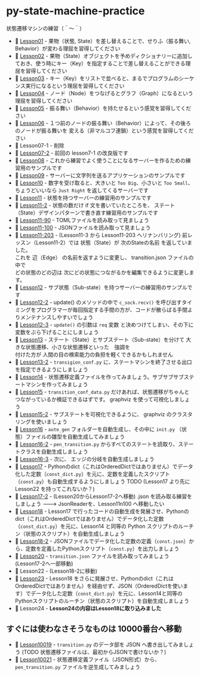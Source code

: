 # py-state-machine-practice

状態遷移マシンの練習（＾～＾）

* 📖 [Lesson01](./lesson01) - 果物（状態, State）を差し替えることで、せりふ（振る舞い, Behavior）が変わる理屈を習得してください
* 📖 [Lesson02](./lesson02) - 果物（State）オブジェクトを予めディクショナリーに追加しておき、使う時にキー（Key）を指定することで差し替えることができる理屈を習得してください
* 📖 [Lesson03](./lesson03) - キー（Key）をリストで並べると、まるでプログラムのシーケンス実行になるという理屈を習得してください
* 📖 [Lesson04](./lesson04) - ノード（Node）をつなげるとグラフ（Graph）になるという理屈を習得してください
* 📖 [Lesson05](./lesson05) - 振る舞い（Behavior）を持たせるという感覚を習得してください
* 📖 [Lesson06](./lesson06) - １つ前のノードの振る舞い（Behavior）によって、その後ろのノードが振る舞いを 変える（非マルコフ連鎖）という感覚を習得してください
* 📖 Lesson07-1 - 削除
* 📖 [Lesson07-2](./lesson07n2) - 前回の lesson7-1 の改良版です
* 📖 [Lesson08](./lesson08) - これから練習でよく使うことになるサーバーを作るための練習用のサンプルです
* 📖 [Lesson09](./lesson09) - サーバーに文字列を送るアプリケーションのサンプルです
* 📖 [Lesson10](./lesson10) - 数字を受け取ると、大きいと `Too Big`、小さいと `Too Small`、 ちょうどいいなら `Just Right` を返してくるサーバーです
* 📖 [Lesson11](./lesson11) - 状態を持つサーバーの練習用のサンプルです
* 📖 [Lesson11-2](./lesson11n2) - 状態の数だけ if 文を書いていたところを、 ステート（State）デザインパターンで書き直す練習用のサンプルです
* 📖 [Lesson11-90](./lesson11n90) - TOMLファイルを読み取って見ましょう
* 📖 [Lesson11-100](./lesson11n100) - JSONファイルを読み取って見ましょう
* 📖 [Lesson11-203](./lesson11n203) - (Lesson11-3 から Lesson11-203 へリナンバリング) 前レッスン（Lesson11-2）では 状態（State）が 次のStateの名前 を返していました。  
これを 辺（Edge） の名前を返すように変更し、 transition.json ファイルの中で  
どの状態のどの辺は 次にどの状態につながるかを編集できるように変更します。  
* 📖 [Lesson12](./lesson12) - サブ状態（Sub-state）を持つサーバーの練習用のサンプルです
* 📖 [Lesson12-2](./lesson12n2) - update() のメソッドの中で `c_sock.recv()` を呼び出すタイミングをプログラマーが毎回指定する手間の方が、コードが散らばる手間よりメンテナンスしやすいでしょう
* 📖 [Lesson12-3](./lesson12n3) - `update()` の引数は `req` 変数 と決めつけてしまい、その下に変数をぶら下げることにしましょう
* 📖 [Lesson13](./lesson13) - ステート（State）とサブステート（Sub-state）を分けて 大きな状態遷移、小さな状態遷移といった　強調を  
  付けた方が 人間の目の検索能力の負担を軽くできるかもしれません
* 📖 [Lesson13-2](./lesson13n2) - `transigion_conf.py` に、ステートマシンを終了させる出口を指定できるようにしましょう
* 📖 [Lesson14](./lesson14) - 状態遷移定義ファイルを作ってみましょう。サブサブサブステートマシンを作ってみましょう
* 📖 [Lesson15](./lesson15) - `transition_conf_data.py` だけあれば、状態遷移がちゃんとつながっているか検証できるはずです。 graphviz を使って可視化しましょう
* 📖 [Lesson15-2](./lesson15n2) - サブステートを可視化できるように、 graphviz のクラスタリングを使いましょう
* 📖 [Lesson16](./lesson16) - `auto_gen` フォルダーを自動生成し、その中に `init.py` （状態）ファイルの雛型を自動生成してみましょう
* 📖 [Lesson16-2](./lesson16n2) - `pen_transition.py` からすべてのステートを読取り、ステートクラスを自動生成しましょう
* 📖 [Lesson16-3](./lesson16n3) - 次に、 エッジの分岐を自動生成しましょう
* 📖 [Lesson17](./lesson17) - Pythonのdict（これはOrderedDictではありません）でデータ化した定数（`const_dict.py`）を元に、定数を定義したスクリプト（`const.py`）も自動生成するようにしましょう TODO (Lesson17 より先に Lesson22 を持ってこれないか？)
* 📖 [Lesson17-2](./lesson17n2) - (Lesson20からLesson17-2へ移動) .json を読み取る練習をしましょう ---> JsonReaderを、Lesson11n100 へ移動したい
* 📖 [Lesson18](./lesson18) - Lesson17 で行ったコードの自動生成を発展させ、Pythonのdict（これはOrderedDictではありません）でデータ化した定数（`const_dict.py`）を元に、Lesson14 と同等の Python スクリプトのルーチン（状態のスクリプト）を自動生成しましょう
* 📖 [Lesson18-2](./lesson18n2) - JSONファイルでデータ化した定数の定義（`const.json`）から、定数を定義したPythonスクリプト（`const.py`）を出力しましょう
* 📖 [Lesson20](./lesson20) - `transition.json` ファイルを読み取ってみましょう (Lesson17-2へ一部移動)
* 📖 Lesson22 - (Lesson18-2に移動)
* 📖 [Lesson23](./lesson23) - Lesson18 をさらに発展させ、Pythonのdict（これはOrderedDictではありません）を経由せず、JSON（OrderedDictを使います）でデータ化した定数（`const_dict.py`）を元に、Lesson14と同等のPythonスクリプトのルーチン（状態のスクリプト）を自動生成しましょう
* 📖 Lesson24 - **Lesson24の内容はLesson18に取り込みました**

## すぐには使わなさそうなものは 10000番台へ移動

* 📖 [Lesson10019](./lesson10019) - `transition.py` のデータ部を JSON へ書き出してみましょう (TODO 状態遷移ファイルは、最初からJSONで書けないか？)
* 📖 [Lesson10021](./lesson10021) - 状態遷移定義ファイル（JSON形式）から、 `pen_transition.py` ファイルを逆生成してみましょう

